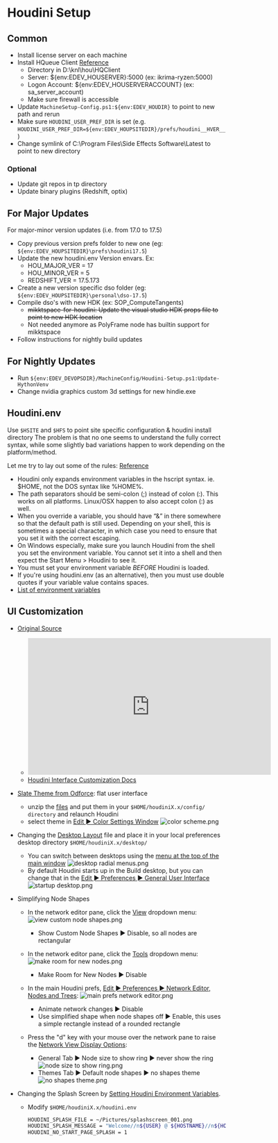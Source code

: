 # Houdini Setup

## Common
- Install license server on each machine
- Install HQueue Client [Reference](http://kunani.com/how-to-setup-hqueue-for-sidefx-houdini-indie-on-your-windows-10-local-network/)
  - Directory in D:\knl\hou\HQClient
  - Server: ${env:EDEV_HOUSERVER}:5000 (ex: ikrima-ryzen:5000)
  - Logon Account: ${env:EDEV_HOUSERVERACCOUNT} (ex: sa_server_account)
  - Make sure firewall is accessible
- Update `MachineSetup-Config.ps1:${env:EDEV_HOUDIR}` to point to new path and rerun
- Make sure `HOUDINI_USER_PREF_DIR` is set (e.g. `HOUDINI_USER_PREF_DIR=${env:EDEV_HOUPSITEDIR}/prefs/houdini__HVER__`)
- Change symlink of C:\Program Files\Side Effects Software\Latest to point to new directory

### Optional
- Update git repos in tp directory
- Update binary plugins (Redshift, optix)

## For Major Updates
For major-minor version updates (i.e. from 17.0 to 17.5)
- Copy previous version prefs folder to new one (eg: `${env:EDEV_HOUPSITEDIR}\prefs\houdini17.5`)
- Update the new houdini.env Version envars. Ex:
  - HOU_MAJOR_VER = 17
  - HOU_MINOR_VER = 5
  - REDSHIFT_VER = 17.5.173
- Create a new version specific dso folder (eg: `${env:EDEV_HOUPSITEDIR}\personal\dso-17.5`)
- Compile dso's with new HDK (ex: SOP_ComputeTangents)
  - ~~mikktspace-for-houdini: Update the visual studio HDK props file to point to new HDK location~~
  - Not needed anymore as PolyFrame node has builtin support for mikktspace
- Follow instructions for nightly build updates

## For Nightly Updates
- Run `${env:EDEV_DEVOPSDIR}/MachineConfig/Houdini-Setup.ps1:Update-HythonVenv`
- Change nvidia graphics custom 3d settings for new hindie.exe

## Houdini.env
Use `$HSITE` and `$HFS` to point site specific configuration & houdini install directory
The problem is that no one seems to understand the fully correct syntax, while some slightly bad variations happen to work depending on the platform/method.

Let me try to lay out some of the rules: [Reference](https://www.sidefx.com/forum/topic/26537/?page=1#post-122495)
- Houdini only expands environment variables in the hscript syntax. ie. $HOME, not the DOS syntax like %HOME%.
- The path separators should be semi-colon (;) instead of colon (:). This works on all platforms. Linux/OSX happen to also accept colon (:) as well.
- When you override a variable, you should have “&” in there somewhere so that the default path is still used. Depending on your shell, this is sometimes a special character, in which case you need to ensure that you set it with the correct escaping.
- On Windows especially, make sure you launch Houdini from the shell you set the environment variable. You cannot set it into a shell and then expect the Start Menu > Houdini to see it.
- You must set your environment variable _BEFORE_ Houdini is loaded.
- If you're using houdini.env (as an alternative), then you must use double quotes if your variable value contains spaces.
- [List of environment variables](http://www.sidefx.com/docs/houdini/ref/env.html)

## UI Customization

- [Original Source](https://wiki.johnkunz.com/index.php?title=Customizing_the_Houdini_Interface)
  - <iframe width="560" height="315" src="https://www.youtube.com/embed/VdiEd84Kjsw" title="YouTube video player" frameborder="0" allow="accelerometer; autoplay; clipboard-write; encrypted-media; gyroscope; picture-in-picture" allowfullscreen></iframe>
  - [Houdini Interface Customization Docs](https://www.sidefx.com/docs/houdini/basics/config.html)

- [Slate Theme from Odforce](https://forums.odforce.net/topic/18089-houdini-theme/): flat user interface
  - unzip the [files](../_assets/custom-ui/Slate_Theme_Houdini.zip) and put them in your `$HOME/houdiniX.x/config/ directory` and relaunch Houdini
  - select theme in [Edit ► Color Settings Window](https://www.sidefx.com/docs/houdini/ref/windows/color.html)
    ![color scheme.png](../_assets/custom-ui/color_scheme.png)

- Changing the [Desktop Layout](../_assets/custom-ui/JK.desk) file and place it in your local preferences desktop directory `$HOME/houdiniX.x/desktop/`
  - You can switch between desktops using the [menu at the top of the main window](https://www.sidefx.com/docs/houdini/basics/panes.html#layouts)
    ![desktop radial menus.png](../_assets/custom-ui/desktop_radial_menus.png)
  - By default Houdini starts up in the Build desktop, but you can change that in the [Edit ► Preferences ► General User Interface](https://www.sidefx.com/docs/houdini/ref/windows/mainprefs.html#ui)
    ![startup desktop.png](../_assets/custom-ui/startup_desktop.png)

- Simplifying Node Shapes
  - In the network editor pane, click the [View](https://www.sidefx.com/docs/houdini/network/menus.html#view_menu) dropdown menu:
    ![view custom node shapes.png](../_assets/custom-ui/view_custom_node_shapes.png)
    - Show Custom Node Shapes ► Disable, so all nodes are rectangular

  - In the network editor pane, click the [Tools](https://www.sidefx.com/docs/houdini/network/menus.html#tools_menu) dropdown menu:
    ![make room for new nodes.png](../_assets/custom-ui/make_room_for_new_nodes.png)
    - Make Room for New Nodes ► Disable

  - In the main Houdini prefs, [Edit ► Preferences ► Network Editor, Nodes and Trees](https://www.sidefx.com/docs/houdini/ref/windows/mainprefs.html#net):
    ![main prefs network editor.png](../_assets/custom-ui/main_prefs_network_editor.png)
    - Animate network changes ► Disable
    - Use simplified shape when node shapes off ► Enable, this uses a simple rectangle instead of a rounded rectangle

  - Press the "d" key with your mouse over the network pane to raise the [Network View Display Options](https://www.sidefx.com/docs/houdini/network/options.html#display):
    - General Tab ► Node size to show ring ► never show the ring
      ![node size to show ring.png](../_assets/custom-ui/node_size_to_show_ring.png)
    - Themes Tab ► Default node shapes ► no shapes theme
      ![no shapes theme.png](../_assets/custom-ui/no_shapes_theme.png)

- Changing the Splash Screen by [Setting Houdini Environment Variables](https://www.sidefx.com/docs/houdini/basics/config_env.html).
  - Modify `$HOME/houdiniX.x/houdini.env`
    ```bash
    HOUDINI_SPLASH_FILE = ~/Pictures/splashscreen_001.png
    HOUDINI_SPLASH_MESSAGE = "Welcome//n${USER} @ ${HOSTNAME}//n${HOUDINI_VERSION}//nGood Luck!"
    HOUDINI_NO_START_PAGE_SPLASH = 1
    ```
